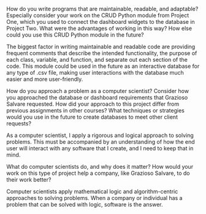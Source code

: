 How do you write programs that are maintainable, readable, and adaptable? Especially consider your work on the CRUD Python module from Project One, which you used to connect the dashboard widgets to the database in Project Two. What were the advantages of working in this way? How else could you use this CRUD Python module in the future?

The biggest factor in writing maintainable and readable code are providing frequent comments that describe the intended functionality, the purpose of each class, variable, and function, and separate out each section of the code. This module could be used in the future as an interactive database for any type of .csv file, making user interactions with the database much easier and more user-friendly.


How do you approach a problem as a computer scientist? Consider how you approached the database or dashboard requirements that Grazioso Salvare requested. How did your approach to this project differ from previous assignments in other courses? What techniques or strategies would you use in the future to create databases to meet other client requests?

As a computer scientist, I apply a rigorous and logical approach to solving problems. This must be accompanied by an understanding of how the end user will interact with any software that I create, and I need to keep that in mind.


What do computer scientists do, and why does it matter? How would your work on this type of project help a company, like Grazioso Salvare, to do their work better?

Computer scientists apply mathematical logic and algorithm-centric approaches to solving problems. When a company or individual has a problem that can be solved with logic, software is the answer.
